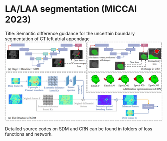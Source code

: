 # LA/LAA segmentation (MICCAI 2023)
Title: Semantic difference guidance for the uncertain boundary segmentation of CT left atrial appendage
![image](https://github.com/EndoluminalSurgicalVision-IMR/LA-LAA-segmentation/blob/main/network.png)

Detailed source codes on SDM and CRN can be found in folders of loss functions and network.
